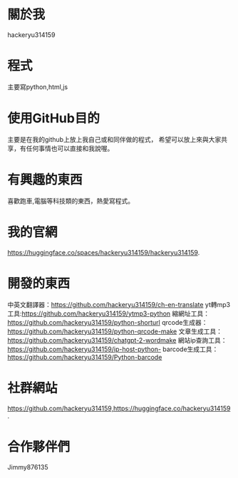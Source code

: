 # 關於我
hackeryu314159
# 程式
主要寫python,html,js
# 使用GitHub目的
主要是在我的github上放上我自己或和同伴做的程式，
希望可以放上來與大家共享，有任何事情也可以直接和我說喔。
# 有興趣的東西
喜歡跑車,電腦等科技類的東西，熱愛寫程式。
# 我的官網
https://huggingface.co/spaces/hackeryu314159/hackeryu314159.
# 開發的東西
中英文翻譯器：https://github.com/hackeryu314159/ch-en-translate
yt轉mp3工具:https://github.com/hackeryu314159/ytmp3-python
縮網址工具：https://github.com/hackeryu314159/python-shorturl
qrcode生成器：https://github.com/hackeryu314159/python-qrcode-make
文章生成工具：https://github.com/hackeryu314159/chatgpt-2-wordmake
網站ip查詢工具：https://github.com/hackeryu314159/ip-host-python-
barcode生成工具：https://github.com/hackeryu314159/Python-barcode

# 社群網站
https://github.com/hackeryu314159,https://huggingface.co/hackeryu314159.
# 合作夥伴們
Jimmy876135	
<!---
hackeryu314159/hackeryu314159 is a ✨ special ✨ repository because its `README.md` (this file) appears on your GitHub profile.
You can click the Preview link to take a look at your changes.
--->
